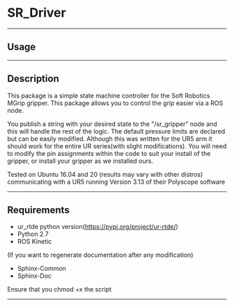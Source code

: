 # SR_Driver

---

## Usage

---

## Description
This package is a simple state machine controller for the Soft Robotics MGrip gripper. This package allows you to
control the grip easier via a ROS node. 

You publish a string with your desired state to the "/sr_gripper" node and this will handle the rest of the logic.
The default pressure limits are declared but can be easily modified. Although this was written for the UR5 arm it should
work for the entire UR series(with slight modifications). You will need to modify the pin assignments within the code to
suit your install of the gripper, or install your gripper as we installed ours.

Tested on Ubuntu 16.04 and 20 (results may vary with other distros)
communicating with a UR5 running Version 3.13 of their Polyscope software

---

## Requirements
* ur_rtde python version(https://pypi.org/project/ur-rtde/)
* Python 2.7
* ROS Kinetic


(If you want to regenerate documentation after any modification)
* Sphinx-Common
* Sphinx-Doc

Ensure that you chmod +x the script

---


